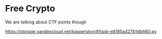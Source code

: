 # Free Crypto

We are talking about CTF points though

https://storage.yandexcloud.net/kasperskyctf/task-e8185a427b1db660.py
